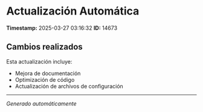 # Actualización Automática

**Timestamp:** 2025-03-27 03:16:32
**ID:** 14673

## Cambios realizados

Esta actualización incluye:
- Mejora de documentación
- Optimización de código
- Actualización de archivos de configuración

---
*Generado automáticamente*

